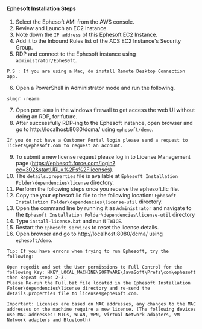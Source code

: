 #### Ephesoft Installation Steps

1. Select the Ephesoft AMI from the AWS console.
2. Review and Launch an EC2 Instance.
3. Note down the `IP address` of this Ephesoft EC2 Instance.
4. Add it to the Inbound Rules list of the ACS EC2 Instance's Security Group.
5. RDP and connect to the Ephesoft instance using `administrator/Ephe$0ft`.
```
P.S : If you are using a Mac, do install Remote Desktop Connection app.
```
6. Open a PowerShell in Administrator mode and run the following.
```
slmgr -rearm
```
7. Open port `8080` in the windows firewall to get access the web UI without doing an RDP, for future.
8. After successfully RDP-ing to the Ephesoft instance, open browser and go to http://localhost:8080/dcma/ using `ephesoft/demo`.
```
If you do not have a Customer Portal login please send a request to Tickets@ephesoft.com to request an account.
```
9. To submit a new license request please log in to License Management page (https://ephesoft.force.com/login?ec=302&startURL=%2Fs%2Flicenses).
10. The `details.properties` file is available at `Ephesoft Installation Folder\dependencies\license` directory.
11. Perform the following steps once you receive the ephesoft.lic file.
12. Copy the your ephesoft.lic file to the following location: `Ephesoft Installation Folder\dependencies\license-util` directory.
13. Open the command line by running it as `Administrator` and navigate to the `Ephesoft Installation Folder\dependencies\license-util` directory
14. Type `install-license.bat` and run it `TWICE`.
15. Restart the `Ephesoft services` to reset the license details.
16. Open browser and go to http://localhost:8080/dcma/ using `ephesoft/demo`.

```
Tip: If you have errors when trying to run Ephesoft, try the following:

Open regedit and set the User permissions to Full Control for the following Key: HKEY_LOCAL_MACHINE\SOFTWARE\JavaSoft\Prefs\com\ephesoft  then Repeat steps 2-3.
Please Re-run the Full.bat file located in the Ephesoft Installation Folder\dependencies\license directory and re-send the details.properties file to licenses@ephesoft.com.

Important: Licenses are based on MAC addresses, any changes to the MAC addresses on the machine require a new license. (The following devices use MAC addresses: NICs, WLAN, VPN, Virtual Network adapters, VM Network adapters and Bluetooth)
```
